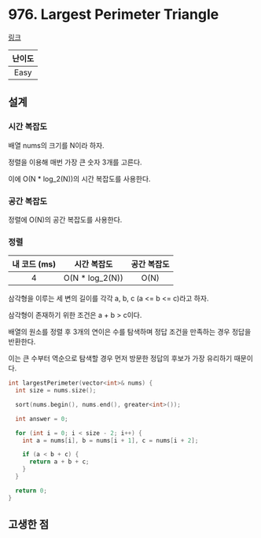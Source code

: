 # 976. Largest Perimeter Triangle

[링크](https://leetcode.com/problems/largest-perimeter-triangle/description/)

| 난이도 |
| :----: |
|  Easy  |

## 설계

### 시간 복잡도

배열 nums의 크기를 N이라 하자.

정렬을 이용해 매번 가장 큰 숫자 3개를 고른다.

이에 O(N \* log_2(N))의 시간 복잡도를 사용한다.

### 공간 복잡도

정렬에 O(N)의 공간 복잡도를 사용한다.

### 정렬

| 내 코드 (ms) |   시간 복잡도    | 공간 복잡도 |
| :----------: | :--------------: | :---------: |
|      4       | O(N \* log_2(N)) |    O(N)     |

삼각형을 이루는 세 변의 길이를 각각 a, b, c (a <= b <= c)라고 하자.

삼각형이 존재하기 위한 조건은 a + b > c이다.

배열의 원소를 정렬 후 3개의 연이은 수를 탐색하며 정답 조건을 만족하는 경우 정답을 반환한다.

이는 큰 수부터 역순으로 탐색할 경우 먼저 방문한 정답의 후보가 가장 유리하기 때문이다.

```cpp
int largestPerimeter(vector<int>& nums) {
  int size = nums.size();

  sort(nums.begin(), nums.end(), greater<int>());

  int answer = 0;

  for (int i = 0; i < size - 2; i++) {
    int a = nums[i], b = nums[i + 1], c = nums[i + 2];

    if (a < b + c) {
      return a + b + c;
    }
  }

  return 0;
}
```

## 고생한 점

